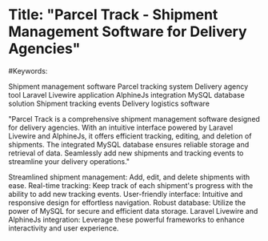 # Title: "Parcel Track - Shipment Management Software for Delivery Agencies"

#Keywords:

Shipment management software
Parcel tracking system
Delivery agency tool
Laravel Livewire application
AlphineJs integration
MySQL database solution
Shipment tracking events
Delivery logistics software

"Parcel Track is a comprehensive shipment management software designed for delivery agencies. With an intuitive interface powered by Laravel Livewire and AlphineJs, it offers efficient tracking, editing, and deletion of shipments. The integrated MySQL database ensures reliable storage and retrieval of data. Seamlessly add new shipments and tracking events to streamline your delivery operations."

Streamlined shipment management: Add, edit, and delete shipments with ease.
Real-time tracking: Keep track of each shipment's progress with the ability to add new tracking events.
User-friendly interface: Intuitive and responsive design for effortless navigation.
Robust database: Utilize the power of MySQL for secure and efficient data storage.
Laravel Livewire and AlphineJs integration: Leverage these powerful frameworks to enhance interactivity and user experience.